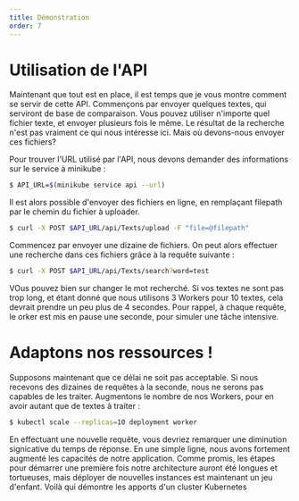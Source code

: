 ```yaml
---
title: Démonstration
order: 7
---
```


# Utilisation de l'API

Maintenant que tout est en place, il est temps que je vous montre comment se servir de cette API. Commençons par envoyer quelques textes, qui serviront de base de comparaison. Vous pouvez utiliser n'importe quel fichier texte, et envoyer plusieurs fois le même. Le résultat de la recherche n'est pas vraiment ce qui nous intéresse ici. Mais où devons-nous envoyer ces fichiers?

Pour trouver l'URL utilisé par l'API, nous devons demander des informations sur le service à minikube :

```bash
$ API_URL=$(minikube service api --url)
```

Il est alors possible d'envoyer des fichiers en ligne, en remplaçant filepath par le chemin du fichier à uploader.

```bash
$ curl -X POST $API_URL/api/Texts/upload -F "file=@filepath"
```

Commencez par envoyer une dizaine de fichiers. On peut alors effectuer une recherche dans ces fichiers grâce à la requête suivante :

```bash
$ curl -X POST $API_URL/api/Texts/search?word=test
```

VOus pouvez bien sur changer le mot recherché. Si vos textes ne sont pas trop long, et étant donné que nous utilisons 3 Workers pour 10 textes, cela devrait prendre un peu plus de 4 secondes. Pour rappel, à chaque requête, le orker est mis en pause une seconde, pour simuler une tâche intensive. 

# Adaptons nos ressources !

Supposons maintenant que ce délai ne soit pas acceptable. Si nous recevons des dizaines de requêtes à la seconde, nous ne serons pas capables de les traiter. Augmentons le nombre de nos Workers, pour en avoir autant que de textes à traiter :

```bash
$ kubectl scale --replicas=10 deployment worker
```

En effectuant une nouvelle requête, vous devriez remarquer une diminution signicative du temps de réponse. En une simple ligne, nous avons fortement augmenté les capacités de notre application. Comme promis, les étapes pour démarrer une première fois notre architecture auront été longues et tortueuses, mais déployer de nouvelles instances est maintenant un jeu d'enfant. Voilà qui démontre les apports d'un cluster Kubernetes 
